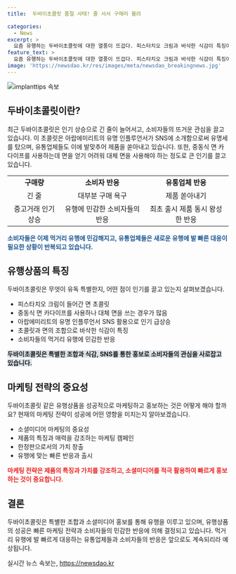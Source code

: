 ```yaml
---
title:  두바이초콜릿 품절 사태! 줄 서서 구매러 몰려

categories:
  - News
excerpt: >
  요즘 유행하는 두바이초콜릿에 대한 열풍이 뜨겁다. 피스타치오 크림과 바삭한 식감이 특징이며, 중동식 면 대신 대체 면을 사용해 만들어져 인기를 끌고 있다. 매장에는 구매 제한을 두는 등 수요가 급증했고, 유통업체들도 쏟아내고 있다. 팝업 스토어에는 긴 줄이 늘어나고 중고거래 플랫폼에서는 높은 가격에 거래되고 있다. SNS를 많이 하는 젊은 세대들의 영향으로 이러한 식품 유행은 빠르게 확산되고 있는 것으로 보인다. SNS를 통해 소비자들의 민감성이 높아지고 유행에 민감한 소비자들이 많아지면서 유행 제품에 대한 열풍이 이어지고 있다.
feature_text: >
  요즘 유행하는 두바이초콜릿에 대한 열풍이 뜨겁다. 피스타치오 크림과 바삭한 식감이 특징이며, 중동식 면 대신 대체 면을 사용해 만들어져 인기를 끌고 있다. 매장에는 구매 제한을 두는 등 수요가 급증했고, 유통업체들도 쏟아내고 있다. 팝업 스토어에는 긴 줄이 늘어나고 중고거래 플랫폼에서는 높은 가격에 거래되고 있다. SNS를 많이 하는 젊은 세대들의 영향으로 이러한 식품 유행은 빠르게 확산되고 있는 것으로 보인다. SNS를 통해 소비자들의 민감성이 높아지고 유행에 민감한 소비자들이 많아지면서 유행 제품에 대한 열풍이 이어지고 있다.
image: 'https://newsdao.kr/res/images/meta/newsdao_breakingnews.jpg'
---
```


<p><img src="https://newsdao.kr/res/images/meta/newsdao_breakingnews.jpg" alt="implanttips 속보" /></p>

<h2 data-ke-size="size26">두바이초콜릿이란?</h2>

<p data-ke-size="size16">최근 두바이초콜릿은 인기 상승으로 긴 줄이 늘어서고, 소비자들의 뜨거운 관심을 끌고 있습니다. 이 초콜릿은 아랍에미리트의 유명 인플루언서가 SNS에 소개함으로써 유명세를 탔으며, 유통업체들도 이에 발맞추어 제품을 쏟아내고 있습니다. 또한, 중동식 면 카다이프를 사용하는데 면을 얻기 어려워 대체 면을 사용해야 하는 정도로 큰 인기를 끌고 있습니다.</p>

<table>
    <tr>
        <td style="text-align: center; height: 17px;"><b>구매량</b></td>
        <td style="text-align: center; height: 17px;"><b>소비자 반응</b></td>
        <td style="text-align: center; height: 17px;"><b>유통업체 반응</b></td>
    </tr>
    <tr>
        <td style="text-align: center; height: 17px;">긴 줄</td>
        <td style="text-align: center; height: 17px;">대부분 구매 욕구</td>
        <td style="text-align: center; height: 17px;">제품 쏟아내기</td>
    </tr>
    <tr>
        <td style="text-align: center; height: 17px;">중고거래 인기 상승</td>
        <td style="text-align: center; height: 17px;">유행에 민감한 소비자들의 반응</td>
        <td style="text-align: center; height: 17px;">최초 출시 제품 동시 왕성한 반응</td>
    </tr>
</table>

<p><b><span style="color: #1a5490;">소비자들은 이제 먹거리 유행에 민감해지고, 유통업체들은 새로운 유행에 발 빠른 대응이 필요한 상황이 반복되고 있습니다.</span></b></p>

<h2 data-ke-size="size26">유행상품의 특징</h2>

<p data-ke-size="size16">두바이초콜릿은 무엇이 유독 특별한지, 어떤 점이 인기를 끌고 있는지 살펴보겠습니다.</p>

<ul>
    <li>피스타치오 크림이 들어간 면 초콜릿</li>
    <li>중동식 면 카다이프를 사용하나 대체 면을 쓰는 경우가 많음</li>
    <li>아랍에미리트의 유명 인플루언서 SNS 활용으로 인기 급상승</li>
    <li>초콜릿과 면의 조합으로 바삭한 식감이 특징</li>
    <li>소비자들의 먹거리 유행에 민감한 반응</li>
</ul>

<p><b><span style="background-color: #21538527;">두바이초콜릿은 특별한 조합과 식감, SNS를 통한 홍보로 소비자들의 관심을 사로잡고 있습니다.</span></b></p>

<h2 data-ke-size="size26">마케팅 전략의 중요성</h2>

<p data-ke-size="size16">두바이초콜릿 같은 유행상품을 성공적으로 마케팅하고 홍보하는 것은 어떻게 해야 할까요? 현재의 마케팅 전략이 성공에 어떤 영향을 미치는지 알아보겠습니다.</p>

<ul>
    <li>소셜미디어 마케팅의 중요성</li>
    <li>제품의 특징과 매력을 강조하는 마케팅 캠페인</li>
    <li>한정판으로서의 가치 창출</li>
    <li>유행에 맞는 빠른 반응과 출시</li>
</ul>

<p><b><span style="color: #ee2323;">마케팅 전략은 제품의 특징과 가치를 강조하고, 소셜미디어를 적극 활용하여 빠르게 홍보하는 것이 중요합니다.</span></b></p>

<h2 data-ke-size="size26">결론</h2>

<p data-ke-size="size16">두바이초콜릿은 특별한 조합과 소셜미디어 홍보를 통해 유행을 이루고 있으며, 유행상품의 성공은 빠른 마케팅 전략과 소비자들의 민감한 반응에 의해 결정되고 있습니다. 먹거리 유행에 발 빠르게 대응하는 유통업체들과 소비자들의 반응은 앞으로도 계속되리라 예상됩니다.</p>
실시간 뉴스 속보는, <a href="https://newsdao.kr" rel="dofollow">https://newsdao.kr</a>


